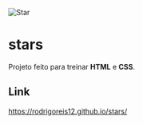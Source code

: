 ![Star](https://user-images.githubusercontent.com/49238491/211105542-29e7c288-6761-447d-9ce3-1cb68c90d3f8.png)

# stars

Projeto feito para treinar **HTML** e **CSS**.

## Link 

https://rodrigoreis12.github.io/stars/
